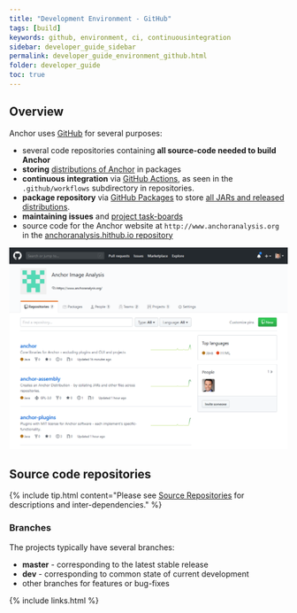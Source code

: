 ```yaml
---
title: "Development Environment - GitHub"
tags: [build]
keywords: github, environment, ci, continuousintegration
sidebar: developer_guide_sidebar
permalink: developer_guide_environment_github.html
folder: developer_guide
toc: true
---
```


## Overview

Anchor uses [GitHub](https://github.com/anchoranalysis) for several purposes:

- several code repositories containing **all source-code needed to build Anchor**
- **storing** [distributions of Anchor](/developer_guide_anchor_distribution.html) in packages
- **continuous integration** via [GitHub Actions](https://github.com/actions), as seen in the ```.github/workflows``` subdirectory in repositories.
- **package repository** via [GitHub Packages](https://github.com/features/packages) to store [all JARs and released distributions]((https://github.com/orgs/anchoranalysis/packages)).
- **maintaining issues** and [project task-boards](https://github.com/orgs/anchoranalysis/projects/1)
- source code for the Anchor website at `http://www.anchoranalysis.org` in the [anchoranalysis.hithub.io repository](https://github.com/anchoranalysis/anchoranalysis.github.io)

<img src="/images/developer_guide/github.png" alt="Screenshot of Anchor project on GitHub" class="screenshotExample"/>

## Source code repositories

{% include tip.html content="Please see [Source Repositories](/developer_guide_repositories_overview.html) for descriptions and inter-dependencies." %}


### Branches

The projects typically have several branches:
- **master** - corresponding to the latest stable release
- **dev** - corresponding to common state of current development
- other branches for features or bug-fixes

{% include links.html %}